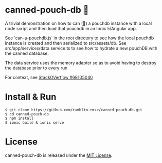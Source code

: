 # canned-pouch-db 🥫

A trivial demonstration on how to can (🥫) a pouchdb instance with a local node script and then load that pouchdb in an Ionic 5/Angular app.

See 'can-a-pouchdb.js' in the root directory to see how the local pouchdb instance is created and then serialized to src/assets/db.
See src/app/services/data.service.ts to see how to hydrate a new pouchDB with the canned database.

The data service uses the memory adapter so as to avoid having to destroy the database prior to every run.

For context, see [StackOVerflow #68105040](https://stackoverflow.com/questions/68105040/how-can-i-copy-pouchdb-0000003-log-file-to-ionic-5-and-retrieve-the-data/68245289#68245289)

# Install &amp; Run

```
$ git clone https://github.com/ramblin-rose/canned-pouch-db.git
$ cd canned-pouch-db
$ npm install  
$ ionic build & ionic serve
```


# License
canned-pouch-db is released under the [MIT License](https://github.com/RambleOnRose/canned-pouch-db/blob/master/LICENSE).


